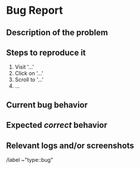 # Bug Report

## Description of the problem

<!-- Provide a concise description of the bug. -->

## Steps to reproduce it

<!-- List the steps to reproduce the problem. -->

1. Visit '...'
2. Click on '...'
3. Scroll to '...'
4. ...

## Current bug behavior

<!-- A clear and concise description of what actually happens. -->

## Expected *correct* behavior

<!-- A clear and concise description of what should actually happen. -->

## Relevant logs and/or screenshots

<!-- Paste any relevant logs - please use code blocks (```) to format console output, logs, and code as it's tough to read otherwise. If relevant, copy and paste screenshots or photos of the problem here. -->

<!-- Define labels below. -->

/label ~"type::bug"
